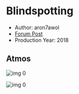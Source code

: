 # Blindspotting

* Author: aron7awol
* [Forum Post](https://www.avsforum.com/threads/bass-eq-for-filtered-movies.2995212/post-57088770)
* Production Year: 2018

## Atmos

![img 0](https://i.imgur.com/PwhDqHc.jpg)

![img 0](https://i.imgur.com/kEBqu5w.jpg)

